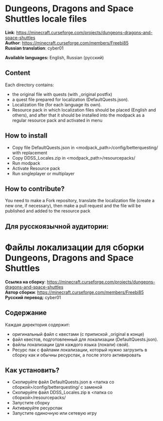 # Dungeons, Dragons and Space Shuttles locale files


**Link**: https://minecraft.curseforge.com/projects/dungeons-dragons-and-space-shuttles  
**Author**: https://minecraft.curseforge.com/members/Freebi85  
**Russian translation**: cyber01  

**Available languages:** English, Russian (русский)

## Content
Еach directory contains:

 - the original file with quests (with _original postfix)
 - a quest file prepared for localization (DefaultQuests.json).
 - Localization file (for each language its own).
 - Resource pack in which localization files should be placed (English and others), and after that it should be installed into the modpack as a regular resource pack and activated in menu

## How to install

 - Copy file DefaultQuests.json in <modpack_path>/config/betterquesting/ with replacement
 - Copy DDSS_Locales.zip in <modpack_path>/resourcepacks/
 - Run modpack
 - Activate Resource pack
 - Run singleplayer or multiplayer

## How to contribute?

You need to make a Fork repository, translate the localization file (create a new one, if necessary), then make a pull request and the file will be published and added to the resource pack


## Для русскоязычной аудитории:
# Файлы локализации для сборки Dungeons, Dragons and Space Shuttles

**Ссылка на сборку**: https://minecraft.curseforge.com/projects/dungeons-dragons-and-space-shuttles  
**Автор сборки**: https://minecraft.curseforge.com/members/Freebi85  
**Русский перевод**: cyber01  

## Содержание
Каждая директория содержит:

 - оригинальный файл с квестами (с припиской _original в конце)
 - файл квестов, подготовленный для локализации (DefaultQuests.json).
 - файлы локализации (для каждого языка (локали) свой).
 - Ресурс пак с файлами локализации, который нужно загрузить в сборку как и обычны ресурспак, а после этого активировать

## Как установить?

 - Скопируйте файл DefaultQuests.json в <папка со сборкой>/config/betterquesting/ с заменой
 - Скопируйте файл DDSS_Locales.zip в <папка со сборкой>/resourcepacks/
 - Запустите сборку
 - Активируйте ресурспак
 - Запустите одиночную или сетевую игру
